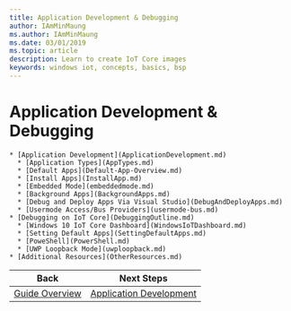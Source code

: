 ```yaml
---
title: Application Development & Debugging
author: IAmMinMaung
ms.author: IAmMinMaung
ms.date: 03/01/2019
ms.topic: article
description: Learn to create IoT Core images
keywords: windows iot, concepts, basics, bsp
---
```


# Application Development & Debugging 
    * [Application Development](ApplicationDevelopment.md)
      * [Application Types](AppTypes.md)
      * [Default Apps](Default-App-Overview.md)
      * [Install Apps](InstallApp.md)
      * [Embedded Mode](embeddedmode.md)
      * [Background Apps](BackgroundApps.md)
      * [Debug and Deploy Apps Via Visual Studio](DebugAndDeployApps.md)
      * [Usermode Access/Bus Providers](usermode-bus.md)
    * [Debugging on IoT Core](DebuggingOutline.md)
      * [Windows 10 IoT Core Dashboard](WindowsIoTDashboard.md)
      * [Setting Default Apps](SettingDefaultApps.md)
      * [PoweShell](PowerShell.md)
      * [UWP Loopback Mode](uwploopback.md)
    * [Additional Resources](OtherResources.md)



|Back|Next Steps|
|---|---|
|[Guide Overview](../GuideOverview.md)|[Application Development](ApplicationDevelopment.md)|
